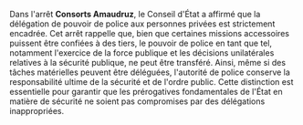 Dans l'arrêt **Consorts Amaudruz**, le Conseil d'État a affirmé que la délégation de pouvoir de police aux personnes privées est strictement encadrée. Cet arrêt rappelle que, bien que certaines missions accessoires puissent être confiées à des tiers, le pouvoir de police en tant que tel, notamment l'exercice de la force publique et les décisions unilatérales relatives à la sécurité publique, ne peut être transféré. Ainsi, même si des tâches matérielles peuvent être déléguées, l'autorité de police conserve la responsabilité ultime de la sécurité et de l'ordre public. Cette distinction est essentielle pour garantir que les prérogatives fondamentales de l'État en matière de sécurité ne soient pas compromises par des délégations inappropriées.